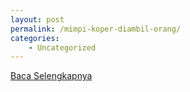 ```yaml
---
layout: post
permalink: /mimpi-koper-diambil-orang/
categories:
    - Uncategorized
---
```


[Baca Selengkapnya](/04)